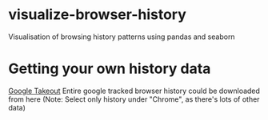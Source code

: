 # visualize-browser-history
Visualisation of browsing history patterns using pandas and seaborn

# Getting your own history data
[Google Takeout](https://takeout.google.com) Entire google tracked browser history could be downloaded from here (Note: Select only history under "Chrome", as there's lots of other data)
